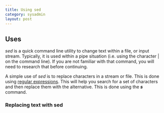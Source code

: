 ```yaml
---
title: Using sed
category: sysadmin
layout: post
---
```

## Uses

*_sed_* is a quick command line utility to change text within a file, or input stream. Typically, it is used within a pipe situation (i.e. using the character | on the command line). If you are not familiar with that command, you will need to research that before continuing.

A simple use of *_sed_* is to replace characters in a stream or file. This is done using [regular expressions](https://en.wikipedia.org/wiki/Regular_expression). This will help you search for a set of characters and then replace them with the alternative. This is done using the ***s*** command.

### Replacing text with **sed**
